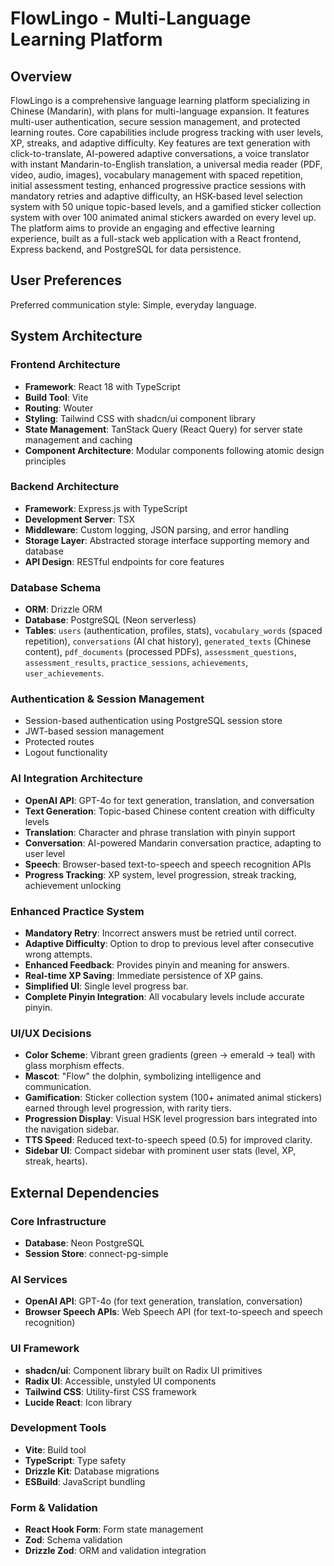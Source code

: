 # FlowLingo - Multi-Language Learning Platform

## Overview

FlowLingo is a comprehensive language learning platform specializing in Chinese (Mandarin), with plans for multi-language expansion. It features multi-user authentication, secure session management, and protected learning routes. Core capabilities include progress tracking with user levels, XP, streaks, and adaptive difficulty. Key features are text generation with click-to-translate, AI-powered adaptive conversations, a voice translator with instant Mandarin-to-English translation, a universal media reader (PDF, video, audio, images), vocabulary management with spaced repetition, initial assessment testing, enhanced progressive practice sessions with mandatory retries and adaptive difficulty, an HSK-based level selection system with 50 unique topic-based levels, and a gamified sticker collection system with over 100 animated animal stickers awarded on every level up. The platform aims to provide an engaging and effective learning experience, built as a full-stack web application with a React frontend, Express backend, and PostgreSQL for data persistence.

## User Preferences

Preferred communication style: Simple, everyday language.

## System Architecture

### Frontend Architecture
- **Framework**: React 18 with TypeScript
- **Build Tool**: Vite
- **Routing**: Wouter
- **Styling**: Tailwind CSS with shadcn/ui component library
- **State Management**: TanStack Query (React Query) for server state management and caching
- **Component Architecture**: Modular components following atomic design principles

### Backend Architecture
- **Framework**: Express.js with TypeScript
- **Development Server**: TSX
- **Middleware**: Custom logging, JSON parsing, and error handling
- **Storage Layer**: Abstracted storage interface supporting memory and database
- **API Design**: RESTful endpoints for core features

### Database Schema
- **ORM**: Drizzle ORM
- **Database**: PostgreSQL (Neon serverless)
- **Tables**: `users` (authentication, profiles, stats), `vocabulary_words` (spaced repetition), `conversations` (AI chat history), `generated_texts` (Chinese content), `pdf_documents` (processed PDFs), `assessment_questions`, `assessment_results`, `practice_sessions`, `achievements`, `user_achievements`.

### Authentication & Session Management
- Session-based authentication using PostgreSQL session store
- JWT-based session management
- Protected routes
- Logout functionality

### AI Integration Architecture
- **OpenAI API**: GPT-4o for text generation, translation, and conversation
- **Text Generation**: Topic-based Chinese content creation with difficulty levels
- **Translation**: Character and phrase translation with pinyin support
- **Conversation**: AI-powered Mandarin conversation practice, adapting to user level
- **Speech**: Browser-based text-to-speech and speech recognition APIs
- **Progress Tracking**: XP system, level progression, streak tracking, achievement unlocking

### Enhanced Practice System
- **Mandatory Retry**: Incorrect answers must be retried until correct.
- **Adaptive Difficulty**: Option to drop to previous level after consecutive wrong attempts.
- **Enhanced Feedback**: Provides pinyin and meaning for answers.
- **Real-time XP Saving**: Immediate persistence of XP gains.
- **Simplified UI**: Single level progress bar.
- **Complete Pinyin Integration**: All vocabulary levels include accurate pinyin.

### UI/UX Decisions
- **Color Scheme**: Vibrant green gradients (green → emerald → teal) with glass morphism effects.
- **Mascot**: "Flow" the dolphin, symbolizing intelligence and communication.
- **Gamification**: Sticker collection system (100+ animated animal stickers) earned through level progression, with rarity tiers.
- **Progression Display**: Visual HSK level progression bars integrated into the navigation sidebar.
- **TTS Speed**: Reduced text-to-speech speed (0.5) for improved clarity.
- **Sidebar UI**: Compact sidebar with prominent user stats (level, XP, streak, hearts).

## External Dependencies

### Core Infrastructure
- **Database**: Neon PostgreSQL
- **Session Store**: connect-pg-simple

### AI Services
- **OpenAI API**: GPT-4o (for text generation, translation, conversation)
- **Browser Speech APIs**: Web Speech API (for text-to-speech and speech recognition)

### UI Framework
- **shadcn/ui**: Component library built on Radix UI primitives
- **Radix UI**: Accessible, unstyled UI components
- **Tailwind CSS**: Utility-first CSS framework
- **Lucide React**: Icon library

### Development Tools
- **Vite**: Build tool
- **TypeScript**: Type safety
- **Drizzle Kit**: Database migrations
- **ESBuild**: JavaScript bundling

### Form & Validation
- **React Hook Form**: Form state management
- **Zod**: Schema validation
- **Drizzle Zod**: ORM and validation integration